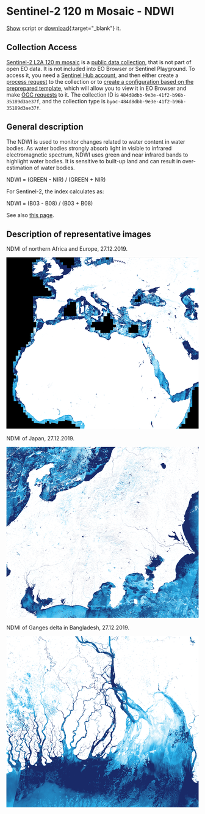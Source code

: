 # Sentinel-2 120 m Mosaic - NDWI

<a href="#" id='togglescript'>Show</a> script or [download](script.js){:target="_blank"} it.
<div id='script_view' style="display:none">
{% highlight javascript %}
      {% include_relative script.js %}
{% endhighlight %}
</div>

## Collection Access

[Sentinel-2 L2A 120 m mosaic](https://collections.sentinel-hub.com/sentinel-s2-l2a-mosaic-120/) is a [public data collection](https://collections.sentinel-hub.com/), that is not part of open EO data. It is not included into EO Browser or Sentinel Playground. To access it, you need a [Sentinel Hub account](https://www.sentinel-hub.com/pricing/), and then either create a [process request](https://docs.sentinel-hub.com/api/latest/api/process/) to the collection or to [create a configuration based on the preprepared template](https://www.sentinel-hub.com/faq/#how-to-visualize-own-collection-eobrowser), which will allow you to view it in EO Browser and make [OGC requests](https://www.sentinel-hub.com/develop/api/ogc/) to it. The collection ID is `484d8dbb-9e3e-41f2-b96b-35189d3ae37f`, and the collection type is `byoc-484d8dbb-9e3e-41f2-b96b-35189d3ae37f`. 

## General description

The NDWI is used to monitor changes related to water content in water bodies. As water bodies strongly absorb light in visible to infrared electromagnetic spectrum, NDWI uses green and near infrared bands to highlight water bodies. It is sensitive to built-up land and can result in over-estimation of water bodies.

NDWI = (GREEN - NIR) / (GREEN + NIR)

For Sentinel-2, the index calculates as:

NDWI = (B03 - B08) / (B03 + B08)

See also [this page](https://custom-scripts.sentinel-hub.com/sentinel-2/ndwi/#).

## Description of representative images

NDMI of northern Africa and Europe, 27.12.2019. 

![120 m mosaic NDWI](fig/fig1.png)

NDMI of Japan, 27.12.2019. 

![120 m mosaic NDWI](fig/fig2.png)

NDMI of Ganges delta in Bangladesh, 27.12.2019.

![120 m mosaic NDWI](fig/fig3.png)





